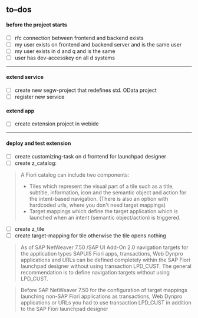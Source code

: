 
## to–dos 
#### before the project starts
- [ ] rfc connection between frontend and backend exists
- [ ] my user exists on frontend and backend server and is the same user
- [ ] my user exists in d and q and is the same
- [ ] user has dev-accesskey on all d systems
____________________________________
#### extend service
- [ ] create new segw-project that redefines std. OData project 
- [ ] register new service
#### extend app
- [ ] create extension project in webide
__________________________________
#### deploy and test extension
- [ ] create customizing-task on d frontend for launchpad designer    
- [ ] create z_catalog: 
> A Fiori catalog can include two components:
> * Tiles which represent the visual part of a tile such as a title, subtitle, information, icon and the semantic object and action for the intent-based navigation. (There is also an option with hardcoded urls, where you don't need target mappings)
> * Target mappings which define the target application which is launched when an intent (semantic object/action) is triggered.
- [ ] create z_tile
- [ ] create target-mapping for tile otherwise the tile opens nothing 
>As of SAP NetWeaver 7.50 /SAP UI Add-On 2.0 navigation targets for the application types SAPUI5 Fiori apps, transactions, Web Dynpro applications and URLs can be defined completely within the SAP Fiori launchpad designer without using transaction LPD_CUST.
The general recommendation is to define navigation targets without using LPD_CUST.

>Before SAP NetWeaver 7.50 for the configuration of target mappings launching non-SAP Fiori applications as transactions, Web Dynpro applications or URLs you had to use transaction LPD_CUST in addition to the SAP Fiori launchpad designer
